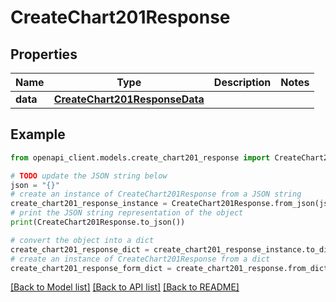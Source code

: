 # CreateChart201Response


## Properties

Name | Type | Description | Notes
------------ | ------------- | ------------- | -------------
**data** | [**CreateChart201ResponseData**](CreateChart201ResponseData.md) |  | 

## Example

```python
from openapi_client.models.create_chart201_response import CreateChart201Response

# TODO update the JSON string below
json = "{}"
# create an instance of CreateChart201Response from a JSON string
create_chart201_response_instance = CreateChart201Response.from_json(json)
# print the JSON string representation of the object
print(CreateChart201Response.to_json())

# convert the object into a dict
create_chart201_response_dict = create_chart201_response_instance.to_dict()
# create an instance of CreateChart201Response from a dict
create_chart201_response_form_dict = create_chart201_response.from_dict(create_chart201_response_dict)
```
[[Back to Model list]](../README.md#documentation-for-models) [[Back to API list]](../README.md#documentation-for-api-endpoints) [[Back to README]](../README.md)


